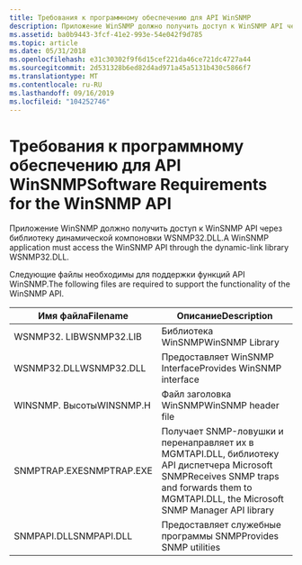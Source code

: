 ```yaml
---
title: Требования к программному обеспечению для API WinSNMP
description: Приложение WinSNMP должно получить доступ к WinSNMP API через библиотеку динамической компоновки WSNMP32.DLL.
ms.assetid: ba0b9443-3fcf-41e2-993e-54e042f9d785
ms.topic: article
ms.date: 05/31/2018
ms.openlocfilehash: e31c30302f9f6d15cef221da46ce721dc4727a44
ms.sourcegitcommit: 2d531328b6ed82d4ad971a45a5131b430c5866f7
ms.translationtype: MT
ms.contentlocale: ru-RU
ms.lasthandoff: 09/16/2019
ms.locfileid: "104252746"
---
```

# <a name="software-requirements-for-the-winsnmp-api"></a><span data-ttu-id="44eca-103">Требования к программному обеспечению для API WinSNMP</span><span class="sxs-lookup"><span data-stu-id="44eca-103">Software Requirements for the WinSNMP API</span></span>

<span data-ttu-id="44eca-104">Приложение WinSNMP должно получить доступ к WinSNMP API через библиотеку динамической компоновки WSNMP32.DLL.</span><span class="sxs-lookup"><span data-stu-id="44eca-104">A WinSNMP application must access the WinSNMP API through the dynamic-link library WSNMP32.DLL.</span></span>

<span data-ttu-id="44eca-105">Следующие файлы необходимы для поддержки функций API WinSNMP.</span><span class="sxs-lookup"><span data-stu-id="44eca-105">The following files are required to support the functionality of the WinSNMP API.</span></span>



| <span data-ttu-id="44eca-106">Имя файла</span><span class="sxs-lookup"><span data-stu-id="44eca-106">Filename</span></span>     | <span data-ttu-id="44eca-107">Описание</span><span class="sxs-lookup"><span data-stu-id="44eca-107">Description</span></span>                                                                                  |
|--------------|----------------------------------------------------------------------------------------------|
| <span data-ttu-id="44eca-108">WSNMP32. LIB</span><span class="sxs-lookup"><span data-stu-id="44eca-108">WSNMP32.LIB</span></span>  | <span data-ttu-id="44eca-109">Библиотека WinSNMP</span><span class="sxs-lookup"><span data-stu-id="44eca-109">WinSNMP Library</span></span>                                                                              |
| <span data-ttu-id="44eca-110">WSNMP32.DLL</span><span class="sxs-lookup"><span data-stu-id="44eca-110">WSNMP32.DLL</span></span>  | <span data-ttu-id="44eca-111">Предоставляет WinSNMP Interface</span><span class="sxs-lookup"><span data-stu-id="44eca-111">Provides WinSNMP interface</span></span>                                                                   |
| <span data-ttu-id="44eca-112">WINSNMP. Высоты</span><span class="sxs-lookup"><span data-stu-id="44eca-112">WINSNMP.H</span></span>    | <span data-ttu-id="44eca-113">Файл заголовка WinSNMP</span><span class="sxs-lookup"><span data-stu-id="44eca-113">WinSNMP header file</span></span>                                                                          |
| <span data-ttu-id="44eca-114">SNMPTRAP.EXE</span><span class="sxs-lookup"><span data-stu-id="44eca-114">SNMPTRAP.EXE</span></span> | <span data-ttu-id="44eca-115">Получает SNMP-ловушки и перенаправляет их в MGMTAPI.DLL, библиотеку API диспетчера Microsoft SNMP</span><span class="sxs-lookup"><span data-stu-id="44eca-115">Receives SNMP traps and forwards them to MGMTAPI.DLL, the Microsoft SNMP Manager API library</span></span> |
| <span data-ttu-id="44eca-116">SNMPAPI.DLL</span><span class="sxs-lookup"><span data-stu-id="44eca-116">SNMPAPI.DLL</span></span>  | <span data-ttu-id="44eca-117">Предоставляет служебные программы SNMP</span><span class="sxs-lookup"><span data-stu-id="44eca-117">Provides SNMP utilities</span></span>                                                                      |



 

 

 





